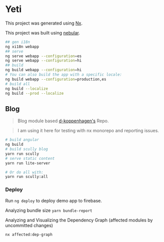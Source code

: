 # Yeti

This project was generated using [Nx](https://nx.dev).

This project was built using [nebular](https://akveo.github.io/nebular/).

```bash
## gen i18n
ng xi18n webapp
## serve
ng serve webapp --configuration=es
ng serve webapp --configuration=hi
## build
ng build webapp --configuration=hi
# You can also build the app with a specific locale:
ng build webapp --configuration=production,es
# build all
ng build --localize
ng build --prod --localize
```

## Blog

> Blog module based [d-koppenhagen's](https://github.com/d-koppenhagen/d-koppenhagen.de) Repo.

> I am using it here for testing with nx monorepo and reporting issues.

```bash
# build angular
ng build
# build scully blog
yarn run scully
# serve static content
yarn run lite-server

# Or do all with:
yarn run scully:all
```

### Deploy

Run `ng deploy` to deploy demo app to firebase.

Analyzing bundle size `yarn bundle-report`

Analyzing and Visualizing the Dependency Graph (affected modules by uncommitted changes)

`nx affected:dep-graph`
